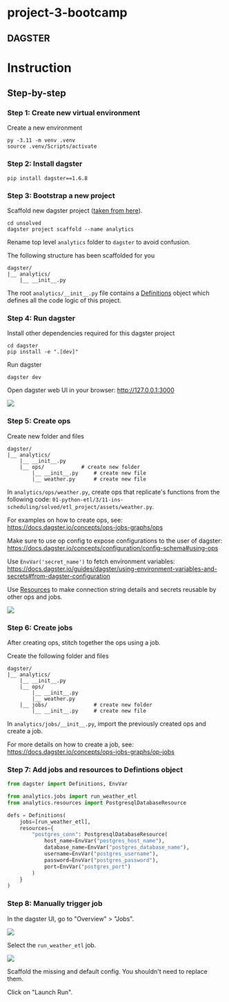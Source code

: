 # project-3-bootcamp

## DAGSTER

# Instruction

## Step-by-step

### Step 1: Create new virtual environment

Create a new environment

```
py -3.11 -m venv .venv
source .venv/Scripts/activate
```

### Step 2: Install dagster

```
pip install dagster==1.6.8
```

### Step 3: Bootstrap a new project

Scaffold new dagster project ([taken from here](https://docs.dagster.io/getting-started/create-new-project#step-1-bootstrap-a-new-project)).

```
cd unsolved
dagster project scaffold --name analytics
```

Rename top level `analytics` folder to `dagster` to avoid confusion.


The following structure has been scaffolded for you

```
dagster/
|__ analytics/
    |__ __init__.py
```

The root `analytics/__init__.py` file contains a [Definitions](https://docs.dagster.io/concepts/code-locations#defining-code-locations) object which defines all the code logic of this project.

### Step 4: Run dagster

Install other dependencies required for this dagster project

```
cd dagster
pip install -e ".[dev]"
```

Run dagster

```
dagster dev
```

Open dagster web UI in your browser: http://127.0.0.1:3000

![](./images/ui.png)

### Step 5: Create ops

Create new folder and files

```
dagster/
|__ analytics/
    |__ __init__.py
    |__ ops/            # create new folder
        |__ __init__.py     # create new file
        |__ weather.py      # create new file
```

In `analytics/ops/weather.py`, create ops that replicate's functions from the following code: `01-python-etl/3/11-ins-scheduling/solved/etl_project/assets/weather.py`.

For examples on how to create ops, see: https://docs.dagster.io/concepts/ops-jobs-graphs/ops

Make sure to use op config to expose configurations to the user of dagster: https://docs.dagster.io/concepts/configuration/config-schema#using-ops

Use `EnvVar('secret_name')` to fetch environment variables: https://docs.dagster.io/guides/dagster/using-environment-variables-and-secrets#from-dagster-configuration

Use [Resources](https://docs.dagster.io/concepts/resources) to make connection string details and secrets reusable by other ops and jobs.

![](./images/config.png)

### Step 6: Create jobs

After creating ops, stitch together the ops using a job.

Create the following folder and files

```
dagster/
|__ analytics/
    |__ __init__.py
    |__ ops/
        |__ __init__.py
        |__ weather.py
    |__ jobs/               # create new folder
        |__ __init__.py     # create new file
```

In `analytics/jobs/__init__.py`, import the previously created ops and create a job.

For more details on how to create a job, see: https://docs.dagster.io/concepts/ops-jobs-graphs/op-jobs

### Step 7: Add jobs and resources to Defintions object

```python
from dagster import Definitions, EnvVar

from analytics.jobs import run_weather_etl
from analytics.resources import PostgresqlDatabaseResource

defs = Definitions(
    jobs=[run_weather_etl],
    resources={
        "postgres_conn": PostgresqlDatabaseResource(
            host_name=EnvVar("postgres_host_name"),
            database_name=EnvVar("postgres_database_name"),
            username=EnvVar("postgres_username"),
            password=EnvVar("postgres_password"),
            port=EnvVar("postgres_port")
        )
    }
)
```

### Step 8: Manually trigger job

In the dagster UI, go to "Overview" > "Jobs".

![](./images/jobs.png)

Select the `run_weather_etl` job.

![](./images/launchpad.png)

Scaffold the missing and default config. You shouldn't need to replace them.

Click on "Launch Run".
